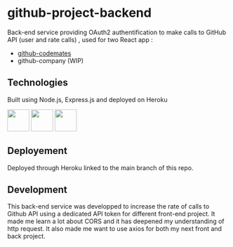 # github-project-backend

Back-end service providing OAuth2 authentification to make calls to GitHub API (user and rate calls) , used for two React app :
* [github-codemates](https://github.com/Maitre-Pangolin/github-codemates)
* github-company (WIP)

## Technologies

Built using Node.js, Express.js and deployed on Heroku
<div>
<img src='https://cdn.jsdelivr.net/gh/devicons/devicon/icons/nodejs/nodejs-original.svg' width="50" height="50">
<img src='https://cdn.jsdelivr.net/gh/devicons/devicon/icons/heroku/heroku-plain.svg' width="50" height=50">
<img src='https://cdn.jsdelivr.net/gh/devicons/devicon/icons/express/express-original.svg' width="50" height=50">
</div>

## Deployement

Deployed through Heroku linked to the main branch of this repo.

## Development

This back-end service was developped to increase the rate of calls to Github API using a dedicated API token for different front-end project.
It made me learn a lot about CORS and it has deepened my understanding of http request. 
It also made me want to use axios for both my next front and back project.
